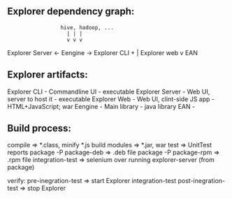 Explorer dependency graph:
--------------
                     hive, hadoop, ...
                       | | |
                       v v v
  Explorer Server  <- Eengine -> Explorer CLI
         +               |
    Explorer web          v
                        EAN



Explorer artifacts:
------------------
Explorer CLI    - Commandline UI             - executable
Explorer Server - Web UI, server to host it  - executable
Explorer Web    - Web UI, clint-side JS app  - HTML+JavaScript; war
Eengine         - Main library               - java library
EAN             - 



Build process:
-------------
compile                => *.class, minify *.js
build modules          => *.jar, war
test                   => UnitTest reports
package -P package-deb => .deb file
package -P package-rpm => .rpm file
integration-test       => selenium over running explorer-server (from package)


verify:
 pre-inegration-test   => start Explorer
 integration-test
 post-inegration-test  => stop Explorer
